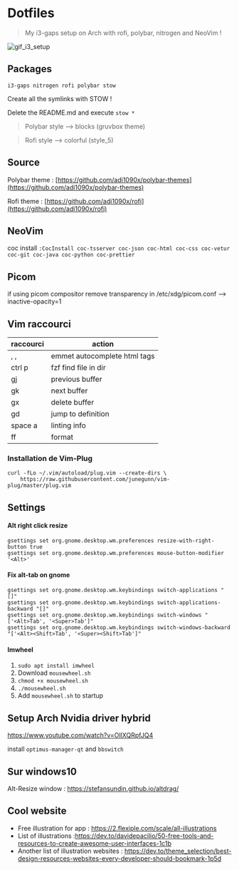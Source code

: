 # Dotfiles

> My i3-gaps setup on Arch with rofi, polybar, nitrogen and NeoVim !

![gif_i3_setup](https://user-images.githubusercontent.com/25727549/108856210-1af51b00-75ea-11eb-8047-ab601b5e0ab5.gif)

## Packages

```
i3-gaps nitrogen rofi polybar stow
```

Create all the symlinks with STOW ! 

Delete the README.md and execute `stow *`

> Polybar style --> blocks (gruvbox theme)

> Rofi style --> colorful (style_5) 

## Source

Polybar theme : [https://github.com/adi1090x/polybar-themes](https://github.com/adi1090x/polybar-themes)

Rofi theme : [https://github.com/adi1090x/rofi](https://github.com/adi1090x/rofi)

## NeoVim

coc install
`:CocInstall coc-tsserver coc-json coc-html coc-css coc-vetur coc-git coc-java coc-python coc-prettier`

## Picom

if using picom compositor remove transparency in /etc/xdg/picom.conf --> inactive-opacity=1

## Vim raccourci

| raccourci | action                       |
| --------- | ---------------------------- |
| , ,       | emmet autocomplete html tags |
| ctrl p    | fzf find file in dir         |
| gj        | previous buffer              |
| gk        | next buffer                  |
| gx        | delete buffer                |
| gd        | jump to definition           |
| space a   | linting info                 |
| ff        | format                       |

### Installation de Vim-Plug

```
curl -fLo ~/.vim/autoload/plug.vim --create-dirs \
    https://raw.githubusercontent.com/junegunn/vim-plug/master/plug.vim
```

## Settings

#### Alt right click resize

```
gsettings set org.gnome.desktop.wm.preferences resize-with-right-button true
gsettings set org.gnome.desktop.wm.preferences mouse-button-modifier '<Alt>'
```

#### Fix alt-tab on gnome

```
gsettings set org.gnome.desktop.wm.keybindings switch-applications "[]"
gsettings set org.gnome.desktop.wm.keybindings switch-applications-backward "[]"
gsettings set org.gnome.desktop.wm.keybindings switch-windows "['<Alt>Tab', '<Super>Tab']"
gsettings set org.gnome.desktop.wm.keybindings switch-windows-backward "['<Alt><Shift>Tab', '<Super><Shift>Tab']"
```

#### Imwheel

1. `sudo apt install imwheel`
2. Download `mousewheel.sh`
3. `chmod +x mousewheel.sh`
4. `./mousewheel.sh`
5. Add `mousewheel.sh` to startup

## Setup Arch Nvidia driver hybrid

https://www.youtube.com/watch?v=OlIXQRpfJQ4

install `optimus-manager-qt` and `bbswitch`

## Sur windows10

Alt-Resize window : https://stefansundin.github.io/altdrag/

## Cool website

- Free illustration for app : https://2.flexiple.com/scale/all-illustrations
- List of illustrations :https://dev.to/davidepacilio/50-free-tools-and-resources-to-create-awesome-user-interfaces-1c1b
- Another list of illustration websites : https://dev.to/theme_selection/best-design-resources-websites-every-developer-should-bookmark-1p5d
